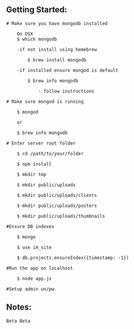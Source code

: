 Getting Started:
---------------
	
	# Make sure you have mongodb installed 
		
		On OSX	
		$ which mongodb
		
		-if not install using homebrew
		
			$ brew install mongodb

		-if installed ensure mongod is default
		
			$ brew info mongodb

				- follow instructions
	
	# Make sure mongod is running

		$ mongod 
		
		or 

		$ brew info mongodb	
	
	# Enter server root folder

		$ cd /path/to/your/folder

		$ npm install
	
		$ mkdir tmp
	
		$ mkdir public/uploads	

		$ mkdir public/uploads/clients	
	
		$ mkdir public/uploads/posters	
	
		$ mkdir public/uploads/thumbnails	

	#Ensure DB indexes
	
		$ mongo
	
		$ use im_site	
	
		$ db.projects.ensureIndex({timestamp: -1})	

	#Run the app on localhost	

		$ node app.js
	
	#Setup admin un/pw
	
	
	


Notes:
---------------

	Beta Beta


